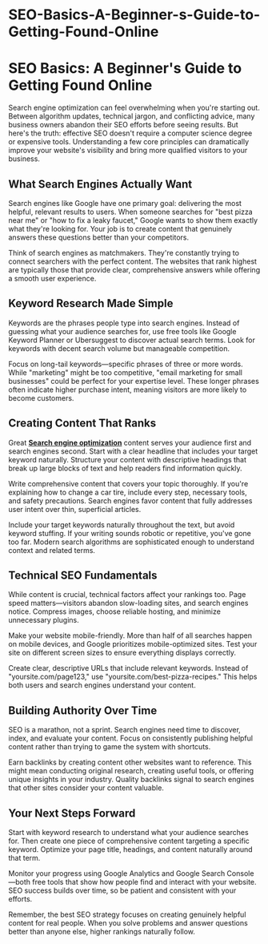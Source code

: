 # SEO-Basics-A-Beginner-s-Guide-to-Getting-Found-Online

<h1><strong>SEO Basics: A Beginner's Guide to Getting Found Online</strong></h1>
<p>Search engine optimization can feel overwhelming when you're starting out. Between algorithm updates, technical jargon, and conflicting advice, many business owners abandon their SEO efforts before seeing results. But here's the truth: effective SEO doesn't require a computer science degree or expensive tools. Understanding a few core principles can dramatically improve your website's visibility and bring more qualified visitors to your business.</p>
<h2><strong>What Search Engines Actually Want</strong></h2>
<p>Search engines like Google have one primary goal: delivering the most helpful, relevant results to users. When someone searches for "best pizza near me" or "how to fix a leaky faucet," Google wants to show them exactly what they're looking for. Your job is to create content that genuinely answers these questions better than your competitors.</p>
<p>Think of search engines as matchmakers. They're constantly trying to connect searchers with the perfect content. The websites that rank highest are typically those that provide clear, comprehensive answers while offering a smooth user experience.</p>
<h2><strong>Keyword Research Made Simple</strong></h2>
<p>Keywords are the phrases people type into search engines. Instead of guessing what your audience searches for, use free tools like Google Keyword Planner or Ubersuggest to discover actual search terms. Look for keywords with decent search volume but manageable competition.</p>
<p>Focus on long-tail keywords&mdash;specific phrases of three or more words. While "marketing" might be too competitive, "email marketing for small businesses" could be perfect for your expertise level. These longer phrases often indicate higher purchase intent, meaning visitors are more likely to become customers.</p>
<h2><strong>Creating Content That Ranks</strong></h2>
<p>Great <a href="https://www.risealive.in/seo-services-in-india.html"><strong>Search engine optimization</strong></a> content serves your audience first and search engines second. Start with a clear headline that includes your target keyword naturally. Structure your content with descriptive headings that break up large blocks of text and help readers find information quickly.</p>
<p>Write comprehensive content that covers your topic thoroughly. If you're explaining how to change a car tire, include every step, necessary tools, and safety precautions. Search engines favor content that fully addresses user intent over thin, superficial articles.</p>
<p>Include your target keywords naturally throughout the text, but avoid keyword stuffing. If your writing sounds robotic or repetitive, you've gone too far. Modern search algorithms are sophisticated enough to understand context and related terms.</p>
<h2><strong>Technical SEO Fundamentals</strong></h2>
<p>While content is crucial, technical factors affect your rankings too. Page speed matters&mdash;visitors abandon slow-loading sites, and search engines notice. Compress images, choose reliable hosting, and minimize unnecessary plugins.</p>
<p>Make your website mobile-friendly. More than half of all searches happen on mobile devices, and Google prioritizes mobile-optimized sites. Test your site on different screen sizes to ensure everything displays correctly.</p>
<p>Create clear, descriptive URLs that include relevant keywords. Instead of "yoursite.com/page123," use "yoursite.com/best-pizza-recipes." This helps both users and search engines understand your content.</p>
<h2><strong>Building Authority Over Time</strong></h2>
<p>SEO is a marathon, not a sprint. Search engines need time to discover, index, and evaluate your content. Focus on consistently publishing helpful content rather than trying to game the system with shortcuts.</p>
<p>Earn backlinks by creating content other websites want to reference. This might mean conducting original research, creating useful tools, or offering unique insights in your industry. Quality backlinks signal to search engines that other sites consider your content valuable.</p>
<h2><strong>Your Next Steps Forward</strong></h2>
<p>Start with keyword research to understand what your audience searches for. Then create one piece of comprehensive content targeting a specific keyword. Optimize your page title, headings, and content naturally around that term.</p>
<p>Monitor your progress using Google Analytics and Google Search Console&mdash;both free tools that show how people find and interact with your website. SEO success builds over time, so be patient and consistent with your efforts.</p>
<p>Remember, the best SEO strategy focuses on creating genuinely helpful content for real people. When you solve problems and answer questions better than anyone else, higher rankings naturally follow.</p>
<p>&nbsp;</p>
<p>&nbsp;</p>
<p>&nbsp;</p>
